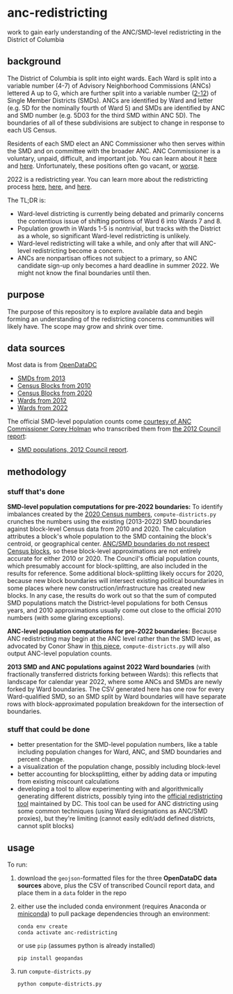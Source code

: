 # anc-redistricting
work to gain early understanding of the ANC/SMD-level redistricting in the District of Columbia

## background
The District of Columbia is split into eight wards. Each Ward is split into a variable number (4-7) of Advisory Neighborhood Commissions (ANCs) lettered A up to G, which are further split into a variable number ([2-12](https://twitter.com/ANCJonah/status/1444102088187908096?s=20)) of Single Member Districts (SMDs). ANCs are identified by Ward and letter (e.g. 5D for the nominally fourth of Ward 5) and SMDs are identified by ANC and SMD number (e.g. 5D03 for the third SMD within ANC 5D). The boundaries of all of these subdivisions are subject to change in response to each US Census.

Residents of each SMD elect an ANC Commissioner who then serves within the SMD and on committee with the broader ANC. ANC Commissioner is a voluntary, unpaid, difficult, and important job. You can learn about it [here](https://anc.dc.gov/page/about-ancs) and [here](https://ggwash.org/view/43008/advisory-neighborhood-commissions-explained). Unfortunately, these positions often go vacant, or [worse](https://twitter.com/PritaPiekara/status/1445941469999730688?s=20).

2022 is a redistricting year. You can learn more about the redistricting process [here](https://planning.dc.gov/page/district-columbia-2021-ward-redistricting), [here](https://www.elissasilverman.com/redistricting), and [here](https://dcist.com/story/21/05/25/as-d-c-kicks-off-redistricting-process-two-concerns-emerge-timing-and-parking/).

The TL;DR is:
- Ward-level districting is currently being debated and primarily concerns the contentious issue of shifting portions of Ward 6 into Wards 7 and 8.
- Population growth in Wards 1-5 is nontrivial, but tracks with the District as a whole, so significant Ward-level redistricting is unlikely.
- Ward-level redistricting will take a while, and only after that will ANC-level redistricting become a concern.
- ANCs are nonpartisan offices not subject to a primary, so ANC candidate sign-up only becomes a hard deadline in summer 2022. We might not know the final boundaries until then.

## purpose
The purpose of this repository is to explore available data and begin forming an understanding of the redistricting concerns communities will likely have. The scope may grow and shrink over time.

## data sources
Most data is from [OpenDataDC](https://opendata.dc.gov)
- [SMDs from 2013](https://opendata.dc.gov/datasets/DCGIS::single-member-district-from-2013/about)
- [Census Blocks from 2010](https://opendata.dc.gov/datasets/DCGIS::census-blocks-in-2010/about)
- [Census Blocks from 2020](https://opendata.dc.gov/datasets/DCGIS::census-blocks-in-2020/about)
- [Wards from 2012](https://opendata.dc.gov/datasets/DCGIS::ward-from-2012/about)
- [Wards from 2022](https://opendata.dc.gov/datasets/DCGIS::ward-from-2022/about)

The official SMD-level population counts come [courtesy of ANC Commissioner Corey Holman](https://twitter.com/coreyholman/status/1468403875375951872?s=20) who transcribed them from [the 2012 Council report](https://lims.dccouncil.us/downloads/LIMS/26284/Committee_Report/B19-0528-COMMITTEEREPORT.pdf):
- [SMD populations, 2012 Council report](https://coreyholman.com/wp-content/uploads/2021/12/SMDPopulation.csv).

## methodology
### stuff that's done
**SMD-level population computations for pre-2022 boundaries:** To identify imbalances created by the [2020 Census numbers](https://planning.dc.gov/publication/2020-census-information-and-data), `compute-districts.py` crunches the numbers using the existing (2013-2022) SMD boundaries against block-level Census data from 2010 and 2020. The calculation attributes a block's whole population to the SMD containing the block's centroid, or geographical center. [ANC/SMD boundaries do not respect Census blocks](https://twitter.com/coreyholman/status/1426168813628833796?s=20), so these block-level approximations are not entirely accurate for either 2010 or 2020. The Council's official population counts, which presumably account for block-splitting, are also included in the results for reference. Some additional block-splitting likely occurs for 2020, because new block boundaries will intersect existing political boundaries in some places where new construction/infrastructure has created new blocks. In any case, the results do work out so that the sum of computed SMD populations match the District-level populations for both Census years, and 2010 approximations usually come out close to the official 2010 numbers (with some glaring exceptions).

**ANC-level population computations for pre-2022 boundaries:** Because ANC redistricting may begin at the ANC level rather than the SMD level, as advocated by Conor Shaw in [this piece](https://ggwash.org/view/83332/why-we-should-increase-the-number-of-ward-5-advisory-neighborhood-commissions), `compute-districts.py` will also output ANC-level population counts.

**2013 SMD and ANC populations against 2022 Ward boundaries** (with fractionally transferred districts forking between Wards): this reflects that landscape for calendar year 2022, where some ANCs and SMDs are newly forked by Ward boundaries. The CSV generated here has one row for every Ward-qualified SMD, so an SMD split by Ward boundaries will have separate rows with block-approximated population breakdown for the intersection of boundaries.

### stuff that could be done
- better presentation for the SMD-level population numbers, like a table including population changes for Ward, ANC, and SMD boundaries and percent change.
- a visualization of the population change, possibly including block-level
- better accounting for blocksplitting, either by adding data or imputing from existing miscount calculations
- developing a tool to allow experimenting with and algorithmically generating different districts, possibly tying into the  [official redistricting tool](https://dcredistricting.esriemcs.com) maintained by DC. This tool can be used for ANC districting using some common techniques (using Ward designations as ANC/SMD proxies), but they're limiting (cannot easily edit/add defined districts, cannot split blocks)

## usage
To run:
1. download the `geojson`-formatted files for the three **OpenDataDC data sources** above, plus the CSV of transcribed Council report data, and place them in a `data` folder in the repo
1. either use the included conda environment (requires Anaconda or [miniconda](https://docs.conda.io/en/latest/miniconda.html)) to pull package dependencies through an environment:

   ```shell
   conda env create
   conda activate anc-redistricting
   ```

   or use `pip` (assumes python is already installed)

   ```shell
   pip install geopandas
   ```

1. run `compute-districts.py`

   ```shell
   python compute-districts.py
   ```
